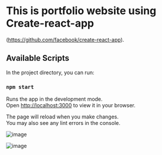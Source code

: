 # This is portfolio website using Create-react-app
(https://github.com/facebook/create-react-app).

## Available Scripts

In the project directory, you can run:

### `npm start`

Runs the app in the development mode.\
Open [http://localhost:3000](http://localhost:3000) to view it in your browser.

The page will reload when you make changes.\
You may also see any lint errors in the console.


![image](https://user-images.githubusercontent.com/97866926/231269713-d74af6b7-a094-4628-a189-d4ce57f074b2.png)

![image](https://user-images.githubusercontent.com/97866926/231269915-51797eac-5f06-44c8-b358-d84664d31bf5.png)
